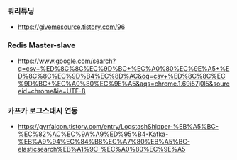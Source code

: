 ### 쿼리튜닝
  - <https://givemesource.tistory.com/96>


### Redis Master-slave
  - <https://www.google.com/search?q=csv+%ED%8C%8C%EC%9D%BC+%EC%A0%80%EC%9E%A5+%ED%8C%8C%EC%9D%B4%EC%8D%AC&oq=csv+%ED%8C%8C%EC%9D%BC+%EC%A0%80%EC%9E%A5&aqs=chrome.1.69i57j0l5&sourceid=chrome&ie=UTF-8>


### 카프카 로그스태시 연동
  - <https://gyrfalcon.tistory.com/entry/LogstashShipper-%EB%A5%BC-%EC%82%AC%EC%9A%A9%ED%95%B4-Kafka-%EB%A9%94%EC%84%B8%EC%A7%80%EB%A5%BC-elasticsearch%EB%A1%9C-%EC%A0%80%EC%9E%A5>
